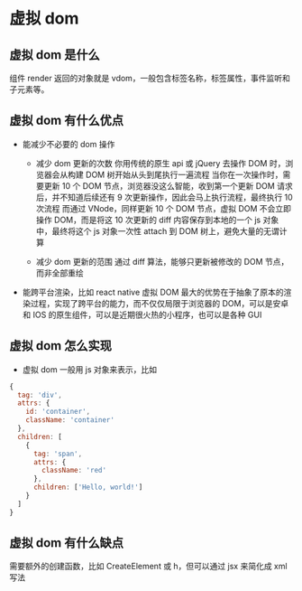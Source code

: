 # 虚拟 dom

## 虚拟 dom 是什么

组件 render 返回的对象就是 vdom，一般包含标签名称，标签属性，事件监听和子元素等。

## 虚拟 dom 有什么优点

- 能减少不必要的 dom 操作

  - 减少 dom 更新的次数
    你用传统的原生 api 或 jQuery 去操作 DOM 时，浏览器会从构建 DOM 树开始从头到尾执行一遍流程
    当你在一次操作时，需要更新 10 个 DOM 节点，浏览器没这么智能，收到第一个更新 DOM 请求后，并不知道后续还有 9 次更新操作，因此会马上执行流程，最终执行 10 次流程
    而通过 VNode，同样更新 10 个 DOM 节点，虚拟 DOM 不会立即操作 DOM，而是将这 10 次更新的 diff 内容保存到本地的一个 js 对象中，最终将这个 js 对象一次性 attach 到 DOM 树上，避免大量的无谓计算

  - 减少 dom 更新的范围
    通过 diff 算法，能够只更新被修改的 DOM 节点，而非全部重绘

- 能跨平台渲染，比如 react native
  虚拟 DOM 最大的优势在于抽象了原本的渲染过程，实现了跨平台的能力，而不仅仅局限于浏览器的 DOM，可以是安卓和 IOS 的原生组件，可以是近期很火热的小程序，也可以是各种 GUI

## 虚拟 dom 怎么实现

- 虚拟 dom 一般用 js 对象来表示，比如

```js
{
  tag: 'div',
  attrs: {
    id: 'container',
    className: 'container'
  },
  children: [
    {
      tag: 'span',
      attrs: {
        className: 'red'
      },
      children: ['Hello, world!']
    }
  ]
}
```

## 虚拟 dom 有什么缺点

需要额外的创建函数，比如 CreateElement 或 h，但可以通过 jsx 来简化成 xml 写法
